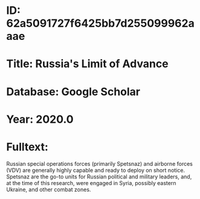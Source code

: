 # ID: 62a5091727f6425bb7d255099962aaae
# Title: Russia's Limit of Advance
# Database: Google Scholar
# Year: 2020.0
# Fulltext:
Russian special operations forces (primarily Spetsnaz) and airborne forces (VDV) are generally highly capable and ready to deploy on short notice.
Spetsnaz are the go-to units for Russian political and military leaders, and, at the time of this research, were engaged in Syria, possibly eastern Ukraine, and other combat zones.